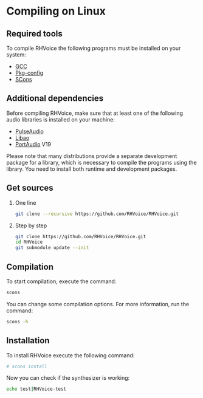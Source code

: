 # Compiling on Linux

## Required tools

To compile RHVoice the following programs must be installed on your system:

* [GCC](https://gcc.gnu.org)
* [Pkg-config](https://www.freedesktop.org/wiki/Software/pkg-config/)
* [SCons](https://www.scons.org)

## Additional dependencies

Before compiling RHVoice, make sure that at least one of the following
audio libraries is installed on your machine:

* [PulseAudio](https://www.freedesktop.org/wiki/Software/PulseAudio/)
* [Libao](https://www.xiph.org/ao/)
* [PortAudio](http://www.portaudio.com) V19

Please note that many distributions provide a separate development package for
a library, which is necessary to compile the programs using the library.
You need to install both runtime and development packages.

## Get sources

1. One line
    ```bash
    git clone --recursive https://github.com/RHVoice/RHVoice.git
    ```
2. Step by step
    ```bash
    git clone https://github.com/RHVoice/RHVoice.git
    cd RHVoice
    git submodule update --init
    ```

## Compilation

To start compilation, execute the command:

```bash
scons
```

You can change some compilation options. For more information, run the command:

```bash
scons -h
```

## Installation

To install RHVoice execute the following command:

```bash
# scons install
```

Now you can check if the synthesizer is working:

```bash
echo test|RHVoice-test
```
